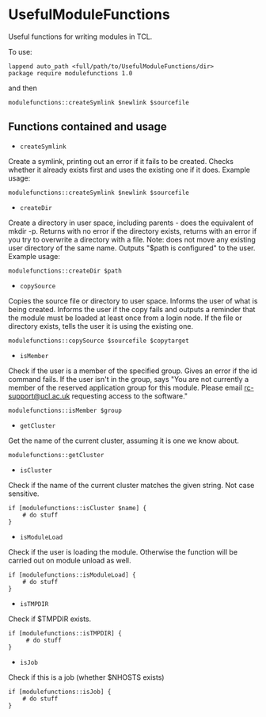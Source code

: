 UsefulModuleFunctions
=====================

Useful functions for writing modules in TCL.

To use:

    lappend auto_path <full/path/to/UsefulModuleFunctions/dir>
    package require modulefunctions 1.0

and then

    modulefunctions::createSymlink $newlink $sourcefile
    
Functions contained and usage
-----------------------------

* `createSymlink` 

Create a symlink, printing out an error if it fails to be created. Checks whether it already exists first and uses the existing one if it does.
Example usage:

    modulefunctions::createSymlink $newlink $sourcefile

* `createDir` 
    
Create a directory in user space, including parents - does the equivalent of mkdir -p. Returns with no error if the directory exists, returns with an error if you try to overwrite a directory with a file. Note: does not move any existing user directory of the same name. Outputs "$path is configured" to the user.
Example usage:

    modulefunctions::createDir $path
    
* `copySource` 
    
Copies the source file or directory to user space. Informs the user of what is being created. Informs the user if the copy fails and outputs a reminder that the module must be loaded at least once from a login node. If the file or directory exists, tells the user it is using the existing one.

    modulefunctions::copySource $sourcefile $copytarget
    
* `isMember` 
    
Check if the user is a member of the specified group. Gives an error if the id command fails. If the user isn't in the group, says "You are not currently a member of the reserved application group for this module. Please email rc-support@ucl.ac.uk requesting access to the software."

    modulefunctions::isMember $group

* `getCluster`

Get the name of the current cluster, assuming it is one we know about.

    modulefunctions::getCluster

* `isCluster`

Check if the name of the current cluster matches the given string. Not case sensitive.

    if [modulefunctions::isCluster $name] {
        # do stuff
    }

* `isModuleLoad` 
    
Check if the user is loading the module. Otherwise the function will be carried out on module unload as well.

    if [modulefunctions::isModuleLoad] {
        # do stuff
    }

 * `isTMPDIR`

Check if $TMPDIR exists.

    if [modulefunctions::isTMPDIR] {
         # do stuff
    }

 * `isJob`

Check if this is a job (whether $NHOSTS exists)

    if [modulefunctions::isJob] {
        # do stuff
    }

